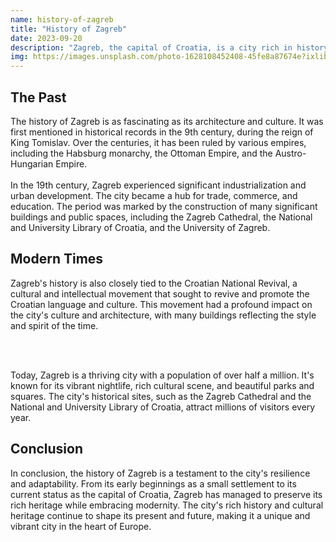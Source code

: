 ```yaml
---
name: history-of-zagreb
title: "History of Zagreb"
date: 2023-09-20
description: "Zagreb, the capital of Croatia, is a city rich in history and culture. It's located in the northern part of the country, along the Sava river, at the southern slopes of the Medvednica mountain. The city is situated near the international border between Croatia and Slovenia, at an elevation of approximately 122 meters (400 feet) above sea level."
img: https://images.unsplash.com/photo-1628108452408-45fe8a87674e?ixlib=rb-4.0.3&ixid=M3wxMjA3fDB8MHxzZWFyY2h8MTR8fFphZ3JlYnxlbnwwfHwwfHx8MA%3D%3D&auto=format&fit=crop&w=500&q=60
---
```


## The Past

The history of Zagreb is as fascinating as its architecture and culture. It was first mentioned in historical records in the 9th century, during the reign of King Tomislav. Over the centuries, it has been ruled by various empires, including the Habsburg monarchy, the Ottoman Empire, and the Austro-Hungarian Empire.
<br><br/>
In the 19th century, Zagreb experienced significant industrialization and urban development. The city became a hub for trade, commerce, and education. The period was marked by the construction of many significant buildings and public spaces, including the Zagreb Cathedral, the National and University Library of Croatia, and the University of Zagreb.

## Modern Times

Zagreb's history is also closely tied to the Croatian National Revival, a cultural and intellectual movement that sought to revive and promote the Croatian language and culture. This movement had a profound impact on the city's culture and architecture, with many buildings reflecting the style and spirit of the time.

<br><br/>

Today, Zagreb is a thriving city with a population of over half a million. It's known for its vibrant nightlife, rich cultural scene, and beautiful parks and squares. The city's historical sites, such as the Zagreb Cathedral and the National and University Library of Croatia, attract millions of visitors every year.

## Conclusion

In conclusion, the history of Zagreb is a testament to the city's resilience and adaptability. From its early beginnings as a small settlement to its current status as the capital of Croatia, Zagreb has managed to preserve its rich heritage while embracing modernity. The city's rich history and cultural heritage continue to shape its present and future, making it a unique and vibrant city in the heart of Europe.
